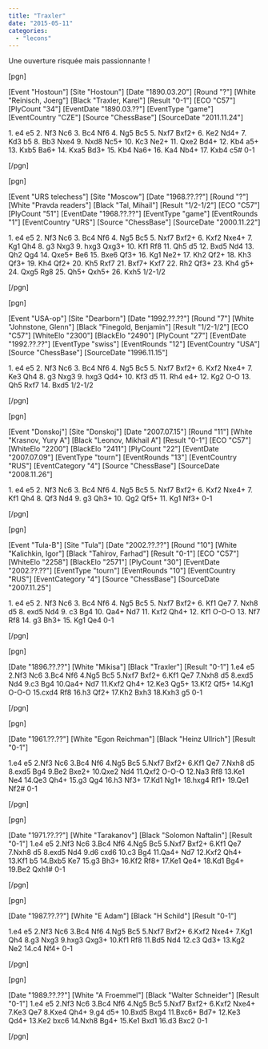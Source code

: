 ```yaml
---
title: "Traxler"
date: "2015-05-11"
categories: 
  - "lecons"
---
```


Une ouverture risquée mais passionnante !

\[pgn\]

\[Event "Hostoun"\] \[Site "Hostoun"\] \[Date "1890.03.20"\] \[Round "?"\] \[White "Reinisch, Joerg"\] \[Black "Traxler, Karel"\] \[Result "0-1"\] \[ECO "C57"\] \[PlyCount "34"\] \[EventDate "1890.03.??"\] \[EventType "game"\] \[EventCountry "CZE"\] \[Source "ChessBase"\] \[SourceDate "2011.11.24"\]

1\. e4 e5 2. Nf3 Nc6 3. Bc4 Nf6 4. Ng5 Bc5 5. Nxf7 Bxf2+ 6. Ke2 Nd4+ 7. Kd3 b5 8. Bb3 Nxe4 9. Nxd8 Nc5+ 10. Kc3 Ne2+ 11. Qxe2 Bd4+ 12. Kb4 a5+ 13. Kxb5 Ba6+ 14. Kxa5 Bd3+ 15. Kb4 Na6+ 16. Ka4 Nb4+ 17. Kxb4 c5# 0-1

\[/pgn\]

\[pgn\]

\[Event "URS telechess"\] \[Site "Moscow"\] \[Date "1968.??.??"\] \[Round "?"\] \[White "Pravda readers"\] \[Black "Tal, Mihail"\] \[Result "1/2-1/2"\] \[ECO "C57"\] \[PlyCount "51"\] \[EventDate "1968.??.??"\] \[EventType "game"\] \[EventRounds "1"\] \[EventCountry "URS"\] \[Source "ChessBase"\] \[SourceDate "2000.11.22"\]

1\. e4 e5 2. Nf3 Nc6 3. Bc4 Nf6 4. Ng5 Bc5 5. Nxf7 Bxf2+ 6. Kxf2 Nxe4+ 7. Kg1 Qh4 8. g3 Nxg3 9. hxg3 Qxg3+ 10. Kf1 Rf8 11. Qh5 d5 12. Bxd5 Nd4 13. Qh2 Qg4 14. Qxe5+ Be6 15. Bxe6 Qf3+ 16. Kg1 Ne2+ 17. Kh2 Qf2+ 18. Kh3 Qf3+ 19. Kh4 Qf2+ 20. Kh5 Rxf7 21. Bxf7+ Kxf7 22. Rh2 Qf3+ 23. Kh4 g5+ 24. Qxg5 Rg8 25. Qh5+ Qxh5+ 26. Kxh5 1/2-1/2

\[/pgn\]

\[pgn\]

\[Event "USA-op"\] \[Site "Dearborn"\] \[Date "1992.??.??"\] \[Round "7"\] \[White "Johnstone, Glenn"\] \[Black "Finegold, Benjamin"\] \[Result "1/2-1/2"\] \[ECO "C57"\] \[WhiteElo "2300"\] \[BlackElo "2490"\] \[PlyCount "27"\] \[EventDate "1992.??.??"\] \[EventType "swiss"\] \[EventRounds "12"\] \[EventCountry "USA"\] \[Source "ChessBase"\] \[SourceDate "1996.11.15"\]

1\. e4 e5 2. Nf3 Nc6 3. Bc4 Nf6 4. Ng5 Bc5 5. Nxf7 Bxf2+ 6. Kxf2 Nxe4+ 7. Ke3 Qh4 8. g3 Nxg3 9. hxg3 Qd4+ 10. Kf3 d5 11. Rh4 e4+ 12. Kg2 O-O 13. Qh5 Rxf7 14. Bxd5 1/2-1/2

\[/pgn\]

\[pgn\]

\[Event "Donskoj"\] \[Site "Donskoj"\] \[Date "2007.07.15"\] \[Round "11"\] \[White "Krasnov, Yury A"\] \[Black "Leonov, Mikhail A"\] \[Result "0-1"\] \[ECO "C57"\] \[WhiteElo "2200"\] \[BlackElo "2411"\] \[PlyCount "22"\] \[EventDate "2007.07.09"\] \[EventType "tourn"\] \[EventRounds "13"\] \[EventCountry "RUS"\] \[EventCategory "4"\] \[Source "ChessBase"\] \[SourceDate "2008.11.26"\]

1\. e4 e5 2. Nf3 Nc6 3. Bc4 Nf6 4. Ng5 Bc5 5. Nxf7 Bxf2+ 6. Kxf2 Nxe4+ 7. Kf1 Qh4 8. Qf3 Nd4 9. g3 Qh3+ 10. Qg2 Qf5+ 11. Kg1 Nf3+ 0-1

\[/pgn\]

\[pgn\]

\[Event "Tula-B"\] \[Site "Tula"\] \[Date "2002.??.??"\] \[Round "10"\] \[White "Kalichkin, Igor"\] \[Black "Tahirov, Farhad"\] \[Result "0-1"\] \[ECO "C57"\] \[WhiteElo "2258"\] \[BlackElo "2571"\] \[PlyCount "30"\] \[EventDate "2002.??.??"\] \[EventType "tourn"\] \[EventRounds "10"\] \[EventCountry "RUS"\] \[EventCategory "4"\] \[Source "ChessBase"\] \[SourceDate "2007.11.25"\]

1\. e4 e5 2. Nf3 Nc6 3. Bc4 Nf6 4. Ng5 Bc5 5. Nxf7 Bxf2+ 6. Kf1 Qe7 7. Nxh8 d5 8. exd5 Nd4 9. c3 Bg4 10. Qa4+ Nd7 11. Kxf2 Qh4+ 12. Kf1 O-O-O 13. Nf7 Rf8 14. g3 Bh3+ 15. Kg1 Qe4 0-1

\[/pgn\]

\[pgn\]

\[Date "1896.??.??"\] \[White "Mikisa"\] \[Black "Traxler"\] \[Result "0-1"\] 1.e4 e5 2.Nf3 Nc6 3.Bc4 Nf6 4.Ng5 Bc5 5.Nxf7 Bxf2+ 6.Kf1 Qe7 7.Nxh8 d5 8.exd5 Nd4 9.c3 Bg4 10.Qa4+ Nd7 11.Kxf2 Qh4+ 12.Ke3 Qg5+ 13.Kf2 Qf5+ 14.Kg1 O-O-O 15.cxd4 Rf8 16.h3 Qf2+ 17.Kh2 Bxh3 18.Kxh3 g5 0-1

\[/pgn\]

\[pgn\]

\[Date "1961.??.??"\] \[White "Egon Reichman"\] \[Black "Heinz Ullrich"\] \[Result "0-1"\]

1.e4 e5 2.Nf3 Nc6 3.Bc4 Nf6 4.Ng5 Bc5 5.Nxf7 Bxf2+ 6.Kf1 Qe7 7.Nxh8 d5 8.exd5 Bg4 9.Be2 Bxe2+ 10.Qxe2 Nd4 11.Qxf2 O-O-O 12.Na3 Rf8 13.Ke1 Ne4 14.Qe3 Qh4+ 15.g3 Qg4 16.h3 Nf3+ 17.Kd1 Ng1+ 18.hxg4 Rf1+ 19.Qe1 Nf2# 0-1

\[/pgn\]

\[pgn\]

\[Date "1971.??.??"\] \[White "Tarakanov"\] \[Black "Solomon Naftalin"\] \[Result "0-1"\] 1.e4 e5 2.Nf3 Nc6 3.Bc4 Nf6 4.Ng5 Bc5 5.Nxf7 Bxf2+ 6.Kf1 Qe7 7.Nxh8 d5 8.exd5 Nd4 9.d6 cxd6 10.c3 Bg4 11.Qa4+ Nd7 12.Kxf2 Qh4+ 13.Kf1 b5 14.Bxb5 Ke7 15.g3 Bh3+ 16.Kf2 Rf8+ 17.Ke1 Qe4+ 18.Kd1 Bg4+ 19.Be2 Qxh1# 0-1

\[/pgn\]

\[pgn\]

\[Date "1987.??.??"\] \[White "E Adam"\] \[Black "H Schild"\] \[Result "0-1"\]

1.e4 e5 2.Nf3 Nc6 3.Bc4 Nf6 4.Ng5 Bc5 5.Nxf7 Bxf2+ 6.Kxf2 Nxe4+ 7.Kg1 Qh4 8.g3 Nxg3 9.hxg3 Qxg3+ 10.Kf1 Rf8 11.Bd5 Nd4 12.c3 Qd3+ 13.Kg2 Ne2 14.c4 Nf4+ 0-1

\[/pgn\]

\[pgn\]

\[Date "1989.??.??"\] \[White "A Froemmel"\] \[Black "Walter Schneider"\] \[Result "0-1"\] 1.e4 e5 2.Nf3 Nc6 3.Bc4 Nf6 4.Ng5 Bc5 5.Nxf7 Bxf2+ 6.Kxf2 Nxe4+ 7.Ke3 Qe7 8.Kxe4 Qh4+ 9.g4 d5+ 10.Bxd5 Bxg4 11.Bxc6+ Bd7+ 12.Ke3 Qd4+ 13.Ke2 bxc6 14.Nxh8 Bg4+ 15.Ke1 Bxd1 16.d3 Bxc2 0-1

\[/pgn\]
